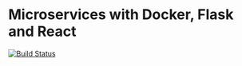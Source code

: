 # Microservices with Docker, Flask and React
[![Build Status](https://travis-ci.org/ndclt/testdriven-app-tuto.svg?branch=master)](https://travis-ci.org/ndclt/testdriven-app-tuto)
